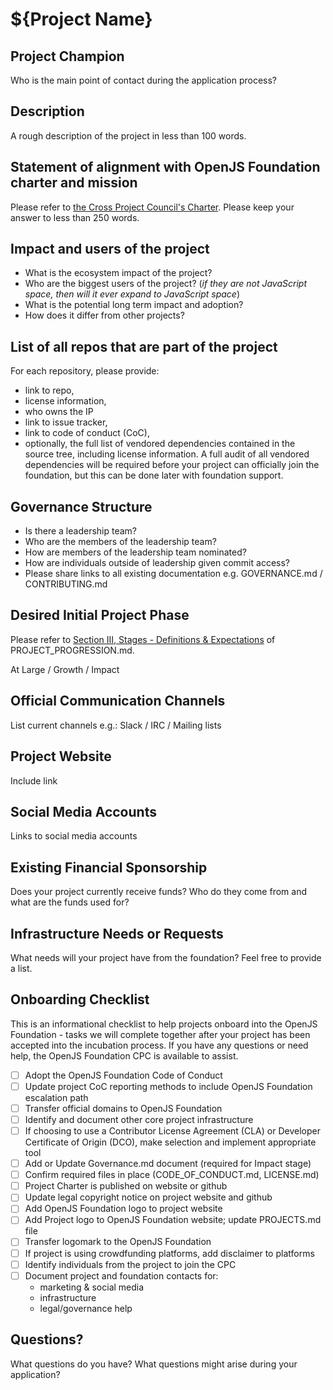 # ${Project Name}

## Project Champion

Who is the main point of contact during the application process?

## Description

A rough description of the project in less than 100 words.

## Statement of alignment with OpenJS Foundation charter and mission

Please refer to [the Cross Project Council's Charter](https://github.com/openjs-foundation/cross-project-council/blob/master/CPC-CHARTER.md).
Please keep your answer to less than 250 words.

## Impact and users of the project
- What is the ecosystem impact of the project? 
- Who are the biggest users of the project? (_if they are not JavaScript space, then will it ever expand to JavaScript space_)
- What is the potential long term impact and adoption? 
- How does it differ from other projects?

## List of all repos that are part of the project

For each repository, please provide:

- link to repo,
- license information,
- who owns the IP
- link to issue tracker,
- link to code of conduct (CoC),
- optionally, the full list of vendored dependencies contained in the source tree, including license information. A full audit
  of all vendored dependencies will be required before your project can officially join the foundation, but this can be done
  later with foundation support.

## Governance Structure

* Is there a leadership team?
* Who are the members of the leadership team?
* How are members of the leadership team nominated?
* How are individuals outside of leadership given commit access?
* Please share links to all existing documentation e.g. GOVERNANCE.md / CONTRIBUTING.md

## Desired Initial Project Phase

Please refer to [Section III, Stages - Definitions & Expectations](https://github.com/openjs-foundation/cross-project-council/blob/master/PROJECT_PROGRESSION.md#iii-stages---definitions--expectations) of PROJECT_PROGRESSION.md.

At Large / Growth / Impact

## Official Communication Channels

List current channels e.g.: Slack / IRC / Mailing lists

## Project Website

Include link

## Social Media Accounts

Links to social media accounts

## Existing Financial Sponsorship

Does your project currently receive funds? Who do they come from and what are the funds used for?

## Infrastructure Needs or Requests

What needs will your project have from the foundation? Feel free to provide a list.

## Onboarding Checklist

This is an informational checklist to help projects onboard into the OpenJS Foundation - tasks we will complete together after your project has been accepted into the incubation process. If you have any questions or need help, the OpenJS Foundation CPC is available to assist.

- [ ] Adopt the OpenJS Foundation Code of Conduct
- [ ] Update project CoC reporting methods to include OpenJS Foundation escalation path
- [ ] Transfer official domains to OpenJS Foundation
- [ ] Identify and document other core project infrastructure
- [ ] If choosing to use a Contributor License Agreement (CLA) or Developer Certificate of Origin (DCO), make selection and implement appropriate tool
- [ ] Add or Update Governance.md document (required for Impact stage)
- [ ] Confirm required files in place (CODE_OF_CONDUCT.md, LICENSE.md)
- [ ] Project Charter is published on website or github
- [ ] Update legal copyright notice on project website and github
- [ ] Add OpenJS Foundation logo to project website
- [ ] Add Project logo to OpenJS Foundation website; update PROJECTS.md file
- [ ] Transfer logomark to the OpenJS Foundation
- [ ] If project is using crowdfunding platforms, add disclaimer to platforms
- [ ] Identify individuals from the project to join the CPC
- [ ] Document project and foundation contacts for:
  * marketing & social media
  * infrastructure
  * legal/governance help

## Questions?

What questions do you have? What questions might arise during your application?

